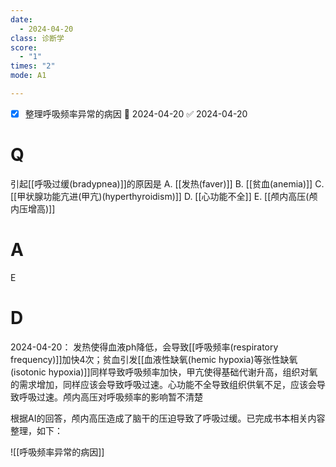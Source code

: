 ```yaml
---
date:
  - 2024-04-20
class: 诊断学
score:
  - "1"
times: "2"
mode: A1

--- 
```

- [x] 整理呼吸频率异常的病因 📅 2024-04-20 ✅ 2024-04-20


# Q
引起[[呼吸过缓(bradypnea)]]的原因是
A. [[发热(faver)]]
B. [[贫血(anemia)]]
C. [[甲状腺功能亢进(甲亢)(hyperthyroidism)]]
D. [[心功能不全]] 
E. [[颅内高压(颅内压增高)]]

# A

E



# D
2024-04-20：
发热使得血液ph降低，会导致[[呼吸频率(respiratory frequency)]]加快4次；贫血引发[[血液性缺氧(hemic hypoxia)等张性缺氧(isotonic hypoxia)]]同样导致呼吸频率加快，甲亢使得基础代谢升高，组织对氧的需求增加，同样应该会导致呼吸过速。心功能不全导致组织供氧不足，应该会导致呼吸过速。颅内高压对呼吸频率的影响暂不清楚

根据AI的回答，颅内高压造成了脑干的压迫导致了呼吸过缓。已完成书本相关内容整理，如下：

![[呼吸频率异常的病因]]


